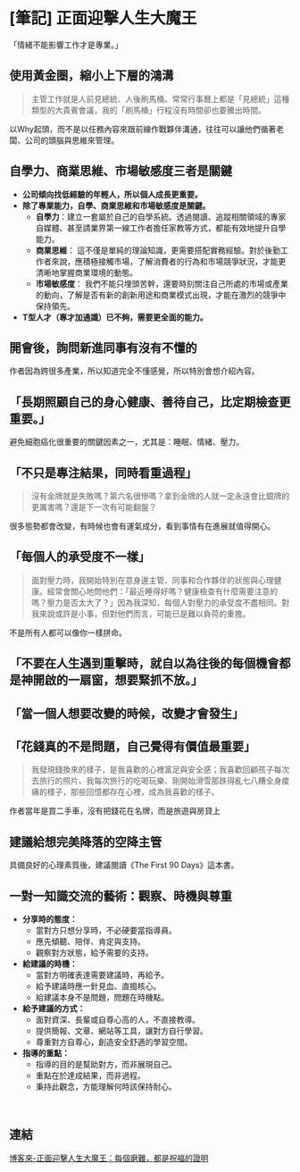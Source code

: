 # [筆記] 正面迎擊人生大魔王

「情緒不能影響工作才是專業。」
<!--more-->
## 使用黃金圈，縮小上下層的鴻溝

> 主管工作就是人前見總統、人後刷馬桶。常常行事曆上都是「見總統」這種類型的大貴賓會議，我的「刷馬桶」行程沒有時間卻也要騰出時間。

以Why起頭，而不是以任務內容來跟前線作戰夥伴溝通，往往可以讓他們循著老闆、公司的頭腦與思維來管理。

## 自學力、商業思維、市場敏感度三者是關鍵

- **公司傾向找低經驗的年輕人，所以個人成長更重要。**
- **除了專業能力，自學、商業思維和市場敏感度是關鍵。**
  - **自學力**：建立一套屬於自己的自學系統。透過閱讀、追蹤相關領域的專家自媒體、甚至請業界第一線工作者擔任家教等方式，都能有效地提升自學能力。
  - **商業思維**： 這不僅是單純的理論知識，更需要搭配實務經驗。對於後勤工作者來說，應積極接觸市場，了解消費者的行為和市場競爭狀況，才能更清晰地掌握商業環境的動態。
  - **市場敏感度**： 我們不能只埋頭苦幹，還要時刻關注自己所處的市場或產業的動向，了解是否有新的創新用途和商業模式出現，才能在激烈的競爭中保持領先。
- **T型人才（專才加通識）已不夠，需要更全面的能力。**

## 開會後，詢問新進同事有沒有不懂的

作者因為跨很多產業，所以知道完全不懂感覺，所以特別會想介紹內容。

## 「長期照顧自己的身心健康、善待自己，比定期檢查更重要。」

避免細胞癌化很重要的關鍵因素之一，尤其是：睡眠、情緒、壓力。

## 「不只是專注結果，同時看重過程」

> 沒有金牌就是失敗嗎？第六名很慘嗎？拿到金牌的人就一定永遠會比銀牌的更厲害嗎？還是下一次有可能翻盤？

很多態勢都會改變，有時候也會有運氣成分，看到事情有在進展就值得開心。

## 「每個人的承受度不一樣」

> 面對壓力時，我開始特別在意身邊主管、同事和合作夥伴的狀態與心理健康。經常會關心地問他們：「最近睡得好嗎？健康檢查有什麼需要注意的嗎？壓力是否太大了？」因為我深知，每個人對壓力的承受度不盡相同。對我來說或許是小事，但對他們而言，可能已是難以負荷的重擔。

不是所有人都可以像你一樣拼命。

## 「不要在人生遇到重擊時，就自以為往後的每個機會都是神開啟的一扇窗，想要緊抓不放。」

## 「當一個人想要改變的時候，改變才會發生」

## 「花錢真的不是問題，自己覺得有價值最重要」

> 我發現錢換來的樣子，是我喜歡的心裡富足與安全感；我喜歡回顧孩子每次去旅行的照片、我每次旅行的吃喝玩樂、剛開始滑雪那跌得亂七八糟全身痠痛的樣子，那些回憶都存在心裡，成為我喜歡的樣子。

作者當年是買二手車，沒有把錢花在名牌，而是旅遊與房貸上

## 建議給想完美降落的空降主管

具備良好的心理素質後，建議閱讀《The First 90 Days》這本書。

## **一對一知識交流的藝術：觀察、時機與尊重**

- **分享時的態度：**
  - 當對方只想分享時，不必硬要當指導員。
  - 應先傾聽、陪伴、肯定與支持。
  - 觀察對方狀態，給予需要的支持。
- **給建議的時機：**
  - 當對方明確表達需要建議時，再給予。
  - 給予建議時應一針見血、直搗核心。
  - 給建議本身不是問題，問題在時機點。
- **給予建議的方式：**
  - 面對資深、長輩或自尊心高的人，不直接教導。
  - 提供簡報、文章、網站等工具，讓對方自行學習。
  - 尊重對方自尊心，創造安全舒適的學習空間。
- **指導的重點：**
  - 指導的目的是幫助對方，而非展現自己。
  - 重點在於達成結果，而非過程。
  - 秉持此觀念，方能理解何時該保持耐心。

‌

## 連結

[博客來-正面迎擊人生大魔王：每個磨難，都是祝福的證明](https://www.books.com.tw/products/0010916419 "‌")
